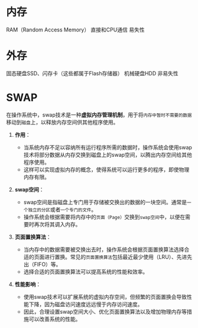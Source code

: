 # 内存
RAM（Random Access Memory）
直接和CPU通信
易失性

# 外存
固态硬盘SSD、闪存卡（这些都属于Flash存储器）
机械硬盘HDD
非易失性


# SWAP
在操作系统中，swap技术是一种**虚拟内存管理机制**，用于将`内存中暂时不需要的数据`移动到`磁盘`上，以释放内存空间供其他程序使用。
1. **作用**：
   - 当系统内存不足以容纳所有运行程序所需的数据时，操作系统会使用swap技术将部分数据从内存交换到磁盘上的swap空间，以腾出内存空间给其他程序使用。
   - 这样可以实现虚拟内存的概念，使得系统可以运行更多的程序，即使物理内存有限。

2. **swap空间**：
   - swap空间是指磁盘上专门用于存储被交换出的数据的一块空间。通常是`一个独立的分区`或者`一个专门的文件`。
   - 操作系统会根据需要将内存中的`页面（Page）`交换到`swap空间`中，以便在需要时再次将其调入内存。

3. **页面置换算法**：
   - 当内存中的数据需要被交换出去时，操作系统会根据页面置换算法选择合适的页面进行置换。常见的`页面置换算法`包括最近最少使用（LRU）、先进先出（FIFO）等。
   - 选择合适的页面置换算法可以提高系统的性能和效率。

4. **性能影响**：
   - 使用swap技术可以扩展系统的虚拟内存空间，但频繁的页面置换会导致性能下降，因为磁盘访问速度远远慢于内存访问速度。
   - 因此，合理设置swap空间大小、优化页面置换算法以及增加物理内存等措施可以改善系统的性能。
